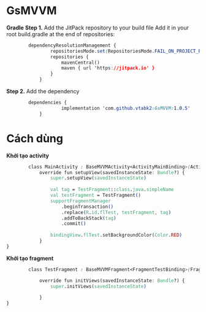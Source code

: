 # GsMVVM

**Gradle**
**Step 1.** Add the JitPack repository to your build file
Add it in your root build.gradle at the end of repositories:
```css
        dependencyResolutionManagement {
                repositoriesMode.set(RepositoriesMode.FAIL_ON_PROJECT_REPOS)
                repositories {
                    mavenCentral()
                    maven { url 'https://jitpack.io' }
                }
            }
```
**Step 2.** Add the dependency
```css
        dependencies {
                    implementation 'com.github.vtabk2:GsMVVM:1.0.5'
            }
```

# Cách dùng

**Khởi tạo activity**

```css
        class MainActivity : BaseMVVMActivity<ActivityMainBinding>(ActivityMainBinding::inflate) {
            override fun setupView(savedInstanceState: Bundle?) {
                super.setupView(savedInstanceState)
        
                val tag = TestFragment::class.java.simpleName
                val testFragment = TestFragment()
                supportFragmentManager
                    .beginTransaction()
                    .replace(R.id.flTest, testFragment, tag)
                    .addToBackStack(tag)
                    .commit()
        
                bindingView.flTest.setBackgroundColor(Color.RED)
            }
}
```

**Khởi tạo fragment**

```css
        class TestFragment : BaseMVVMFragment<FragmentTestBinding>(FragmentTestBinding::inflate) {

            override fun initViews(savedInstanceState: Bundle?) {
                super.initViews(savedInstanceState)
        
            }
}
```